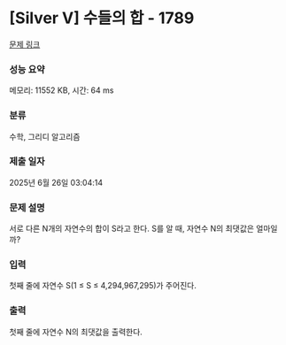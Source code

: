 # [Silver V] 수들의 합 - 1789 

[문제 링크](https://www.acmicpc.net/problem/1789) 

### 성능 요약

메모리: 11552 KB, 시간: 64 ms

### 분류

수학, 그리디 알고리즘

### 제출 일자

2025년 6월 26일 03:04:14

### 문제 설명

<p>서로 다른 N개의 자연수의 합이 S라고 한다. S를 알 때, 자연수 N의 최댓값은 얼마일까?</p>

### 입력 

 <p>첫째 줄에 자연수 S(1 ≤ S ≤ 4,294,967,295)가 주어진다.</p>

### 출력 

 <p>첫째 줄에 자연수 N의 최댓값을 출력한다.</p>

